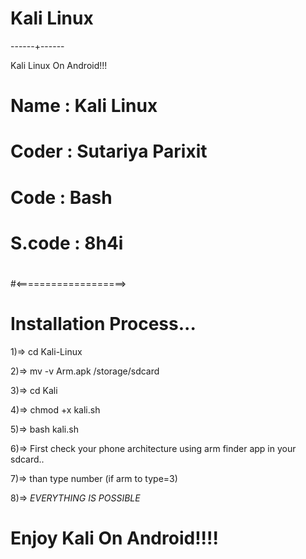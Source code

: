 # Kali Linux
------+------

Kali Linux On Android!!!

#
#
# Name     : Kali Linux
# Coder     : Sutariya Parixit
# Code       : Bash
# S.code    : 8h4i
#

#<===================>
#
# Installation Process...

1)=> cd Kali-Linux

2)=> mv -v Arm.apk /storage/sdcard

3)=> cd Kali

4)=> chmod +x kali.sh

5)=> bash kali.sh

6)=> First check your phone architecture using arm finder app in your sdcard..

7)=> than type number (if arm to type=3)

8)=> *EVERYTHING IS POSSIBLE* 
#
# Enjoy Kali On Android!!!!
